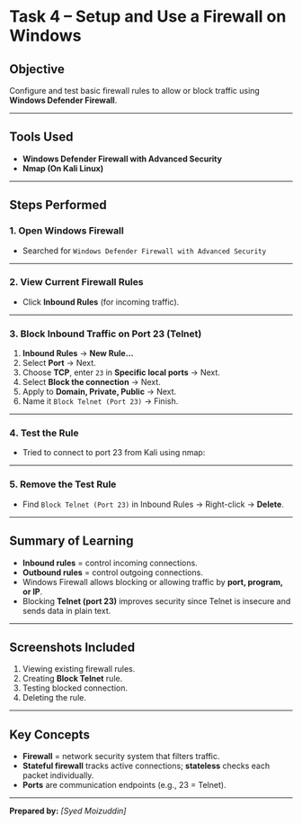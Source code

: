 # Task 4 – Setup and Use a Firewall on Windows  

## **Objective**  
Configure and test basic firewall rules to allow or block traffic using **Windows Defender Firewall**.  

---

## **Tools Used**  
- **Windows Defender Firewall with Advanced Security**  
- **Nmap (On Kali Linux)**  

---

## **Steps Performed**  

### **1. Open Windows Firewall**  
- Searched for `Windows Defender Firewall with Advanced Security`

---

### **2️. View Current Firewall Rules**  
- Click **Inbound Rules** (for incoming traffic).  

---

### **3️. Block Inbound Traffic on Port 23 (Telnet)**  
1. **Inbound Rules** → **New Rule…**  
2. Select **Port** → Next.  
3. Choose **TCP**, enter `23` in **Specific local ports** → Next.  
4. Select **Block the connection** → Next.  
5. Apply to **Domain, Private, Public** → Next.  
6. Name it `Block Telnet (Port 23)` → Finish.  

---

### **4️. Test the Rule**  
- Tried to connect to port 23 from Kali using nmap:

---

### **5. Remove the Test Rule**  
- Find `Block Telnet (Port 23)` in Inbound Rules → Right-click → **Delete**.  

---

## **Summary of Learning**  
- **Inbound rules** = control incoming connections.  
- **Outbound rules** = control outgoing connections.  
- Windows Firewall allows blocking or allowing traffic by **port, program, or IP**.  
- Blocking **Telnet (port 23)** improves security since Telnet is insecure and sends data in plain text.  

---

## **Screenshots Included**  
1. Viewing existing firewall rules.  
2. Creating **Block Telnet** rule.  
3. Testing blocked connection.  
4. Deleting the rule.  

---

## **Key Concepts**  
- **Firewall** = network security system that filters traffic.  
- **Stateful firewall** tracks active connections; **stateless** checks each packet individually.  
- **Ports** are communication endpoints (e.g., 23 = Telnet).  

---

**Prepared by:** *[Syed Moizuddin]*  
